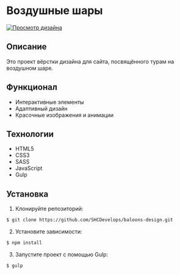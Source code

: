 # Воздушные шары

[![Просмотр дизайна](https://img.shields.io/badge/Просмотр%20дизайна-Click-blue?style=for-the-badge)]([https://shcdevelops.github.io/baloons-design/](https://shcdevelops.github.io/ballons-npm/))

## Описание
Это проект вёрстки дизайна для сайта, посвящённого турам на воздушном шаре. 

## Функционал
- Интерактивные элементы
- Адаптивный дизайн
- Красочные изображения и анимации

## Технологии
- HTML5
- CSS3
- SASS
- JavaScript
- Gulp

## Установка
1. Клонируйте репозиторий:

```bash
$ git clone https://github.com/SHCDevelops/baloons-design.git
```

2. Установите зависимости:

```bash
$ npm install
```

3. Запустите проект с помощью Gulp:

```bash
$ gulp
```
